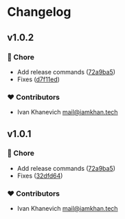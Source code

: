# Changelog


## v1.0.2


### 🏡 Chore

- Add release commands ([72a9ba5](https://github.com/iamkhan21/mui-useful-components/commit/72a9ba5))
- Fixes ([d7f11ed](https://github.com/iamkhan21/mui-useful-components/commit/d7f11ed))

### ❤️ Contributors

- Ivan Khanevich <mail@iamkhan.tech>

## v1.0.1


### 🏡 Chore

- Add release commands ([72a9ba5](https://github.com/iamkhan21/mui-useful-components/commit/72a9ba5))
- Fixes ([32dfd64](https://github.com/iamkhan21/mui-useful-components/commit/32dfd64))

### ❤️ Contributors

- Ivan Khanevich <mail@iamkhan.tech>

